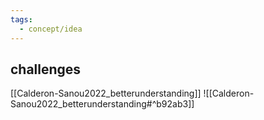 ```yaml
---
tags:
  - concept/idea
---
```

## challenges
[[Calderon-Sanou2022_betterunderstanding]]
![[Calderon-Sanou2022_betterunderstanding#^b92ab3]]

